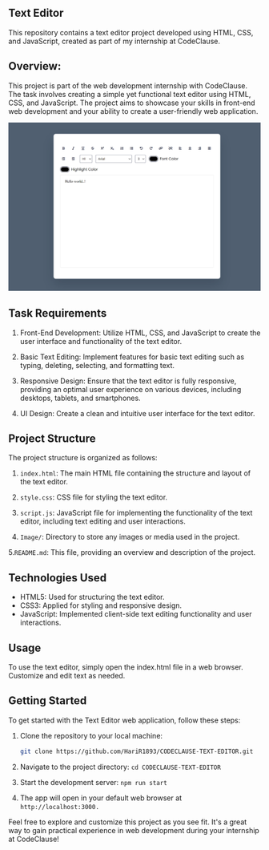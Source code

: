 
## Text Editor
This repository contains a text editor project developed using HTML, CSS, and JavaScript, created as part of my internship at CodeClause.

## Overview:
This project is part of the web development internship with CodeClause. The task involves creating a simple yet functional text editor using HTML, CSS, and JavaScript. The project aims to showcase your skills in front-end web development and your ability to create a user-friendly web application.

![Demo picture of the Text Editor](Image/DEMO.png)

## Task Requirements
1. Front-End Development: Utilize HTML, CSS, and JavaScript to create the user interface and functionality of the text editor.

2. Basic Text Editing: Implement features for basic text editing such as typing, deleting, selecting, and formatting text.

3. Responsive Design: Ensure that the text editor is fully responsive, providing an optimal user experience on various devices, including desktops, tablets, and smartphones.

4. UI Design: Create a clean and intuitive user interface for the text editor.

## Project Structure
The project structure is organized as follows:

1. `index.html`: The main HTML file containing the structure and layout of the text editor.

2. `style.css`: CSS file for styling the text editor.

3. `script.js`: JavaScript file for implementing the functionality of the text editor, including text editing and user interactions.

4. `Image/`: Directory to store any images or media used in the project.

5.`README.md`: This file, providing an overview and description of the project.

## Technologies Used
- HTML5: Used for structuring the text editor.
- CSS3: Applied for styling and responsive design.
- JavaScript: Implemented client-side text editing functionality and user interactions.


## Usage
To use the text editor, simply open the index.html file in a web browser. Customize and edit text as needed.


## Getting Started

To get started with the Text Editor web application, follow these steps:

1. Clone the repository to your local machine:

   ```bash
   git clone https://github.com/HariR1893/CODECLAUSE-TEXT-EDITOR.git
   ```
2. Navigate to the project directory:
   `cd CODECLAUSE-TEXT-EDITOR`

3. Start the development server:
    `npm run start`
   
5. The app will open in your default web browser at `http://localhost:3000.`

Feel free to explore and customize this project as you see fit. It's a great way to gain practical experience in web development during your internship at CodeClause!
